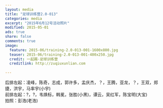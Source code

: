 ```yaml
---
layout: media
title: "足球训练营2.0-013"
categories: media
excerpt: "2015年6月12号活动照片"
modified: 2015-05-01
ads: true
share: false
comments: true
image:
  feature: 2015-06/training-2.0-013-001-1600x800.jpg
  teaser: 2015-06/training-2.0-013-001-400x250.jpg
  credit: 一起踢·足球训练营
  creditlink: http://zuqiuxunlian.com
  
---
```


后排左起：凌峰，陈奇，志成，郭许多，孟庆杰，？，王腾，亚龙，？，王双，郑捷，洪宇，马率宇(小宇)        
前排左起：?，?，韦焕标，韩冕，张胜(小黑)，谭云，吴红军，陈宝明(大宝)   
拍照：彭浩(老浩)
